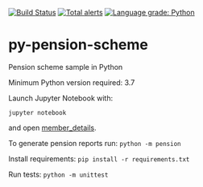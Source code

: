 [![Build Status](https://travis-ci.org/stringbasic/py-pension-scheme.svg?branch=master)](https://travis-ci.org/stringbasic/py-pension-scheme)
[![Total alerts](https://img.shields.io/lgtm/alerts/g/stringbasic/py-pension-scheme.svg?logo=lgtm&logoWidth=18)](https://lgtm.com/projects/g/stringbasic/py-pension-scheme/alerts/)
[![Language grade: Python](https://img.shields.io/lgtm/grade/python/g/stringbasic/py-pension-scheme.svg?logo=lgtm&logoWidth=18)](https://lgtm.com/projects/g/stringbasic/py-pension-scheme/context:python)

# py-pension-scheme
Pension scheme sample in Python

Minimum Python version required: 3.7

Launch Jupyter Notebook with:
```
jupyter notebook
```
and open [member\_details](member_details.ipynb).

To generate pension reports run:
`python -m pension`

Install requirements:
`pip install -r requirements.txt`

Run tests:
`python -m unittest`
